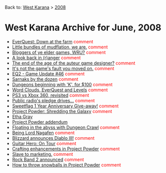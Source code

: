 Back to: [West Karana](/posts/westkarana.md) > [2008](/posts/2008/westkarana.md)
# West Karana Archive for June, 2008

* [EverQuest: Down at the farm](1627.md) <span style="color:red;">comment</span>
* [Little bundles of mudflation, we are.](1628.md) <span style="color:red;">comment</span>
* [Bloggers of ye elder games, WRU?](1629.md) <span style="color:red;">comment</span>
* [A look back in (r)anger](1631.md) <span style="color:red;">comment</span>
* [The end of the age of the auteur game designer?](1632.md) <span style="color:red;">comment</span>
* [It's not the game's fault you moved on.](1633.md) <span style="color:red;">comment</span>
* [EQ2 - Game Update #46](1634.md) <span style="color:red;">comment</span>
* [Sarnaks by the dozen](1636.md) <span style="color:red;">comment</span>
* [Dungeons beginning with 'K', for $100](1637.md) <span style="color:red;">comment</span>
* [Word Clouds, EverQuest and Levels](1642.md) <span style="color:red;">comment</span>
* [PS3 vs Xbox 360, revisited](1643.md) <span style="color:red;">comment</span>
* [Public radio's pledge drives...](1644.md) <span style="color:red;">comment</span>
* [Sweetflag 1 Year Anniversary Give-away!](1645.md) <span style="color:red;">comment</span>
* [Project Powder: Shredding the Galaxy](1646.md) <span style="color:red;">comment</span>
* [Etha Gray](1651.md) <span style="color:red;"></span>
* [Project Powder addendum](1653.md) <span style="color:red;"></span>
* [Floating in the abyss with Dungeon Crawl](1655.md) <span style="color:red;">comment</span>
* [Being Lord Nagafen](1658.md) <span style="color:red;">comment</span>
* [Blizzard announces Diablo III!](1664.md) <span style="color:red;">comment</span>
* [Guitar Hero: On Tour](1666.md) <span style="color:red;">comment</span>
* [Crafting enhancements in Project Powder](1668.md) <span style="color:red;">comment</span>
* [Slave to marketing.](1669.md) <span style="color:red;">comment</span>
* [Rock Band 2 announced](1670.md) <span style="color:red;">comment</span>
* [How to throw snowballs in Project Powder](1671.md) <span style="color:red;">comment</span>
